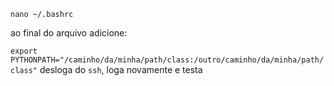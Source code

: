 `nano ~/.bashrc`

ao final do arquivo adicione:

`export PYTHONPATH="/caminho/da/minha/path/class:/outro/caminho/da/minha/path/class"`
desloga do `ssh`, loga novamente e testa
